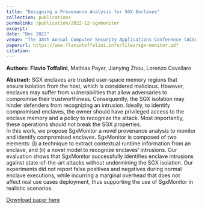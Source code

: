 ```yaml
---
title: "Designing a Provenance Analysis for SGX Enclaves"
collection: publications
permalink: /publication/2022-12-sgxmonitor
excerpt:
date: "Dec 2022"
venue: "The 38th Annual Computer Security Applications Conference (ACSAC)"
paperurl: https://www.flaviotoffalini.info/files/sgx-monitor.pdf
citation:
---
```


**Authors:** **Flavio Toffalini**, Mathias Payer, Jianying Zhou, Lorenzo
Cavallaro

**Abstract:** SGX enclaves are trusted user-space memory regions that ensure isolation from the host, which is considered malicious. However, enclaves may suffer from vulnerabilities that allow adversaries to compromise their trustworthiness. Consequently, the SGX isolation may hinder defenders from recognizing an intrusion. Ideally, to identify compromised enclaves, the owner should have privileged access to the enclave memory and a policy to recognize the attack. Most importantly, these operations should not break the SGX properties.  
In this work, we propose SgxMonitor a novel provenance analysis to monitor and identify compromised enclaves. SgxMonitor is composed of two elements: (i) a technique to extract contextual runtime information from an enclave, and (ii) a novel model to recognize enclaves’ intrusions. Our evaluation shows that SgxMonitor successfully identifies enclave intrusions against state-of-the-art attacks without undermining the SGX isolation. Our experiments did not report false positives and negatives during normal enclave executions, while incurring a marginal overhead that does not affect real use cases deployment, thus supporting the use of SgxMonitor in realistic scenarios.


[Download paper here](https://www.flaviotoffalini.info/files/sgx-monitor.pdf)
